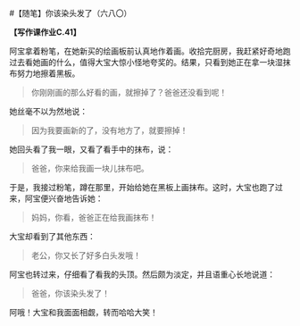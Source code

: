 #【随笔】你该染头发了（六八〇）

**【写作课作业C.41】**

阿宝拿着粉笔，在她新买的绘画板前认真地作着画。收拾完厨房，我赶紧好奇地跑过去看她画的什么，值得大宝大惊小怪地夸奖的。结果，只看到她正在拿一块湿抹布努力地擦着黑板。

> 你刚刚画的那么好看的画，就擦掉了？爸爸还没看到呢！

她丝毫不以为然地说：

> 因为我要画新的了，没有地方了，就要擦掉！

她回头看了我一眼，又看了看手中的抹布，说：

> 爸爸，你来给我画一块儿抹布吧。

于是，我接过粉笔，蹲在那里，开始给她在黑板上画抹布。这时，大宝也跑了过来，阿宝便兴奋地告诉她：

> 妈妈，你看，爸爸正在给我画抹布！

大宝却看到了其他东西：

> 老公，你又长了好多白头发哦！

阿宝也转过来，仔细看了看我的头顶。然后颇为淡定，并且语重心长地说道：

> 爸爸，你该染头发了！

阿哦！大宝和我面面相觑，转而哈哈大笑！